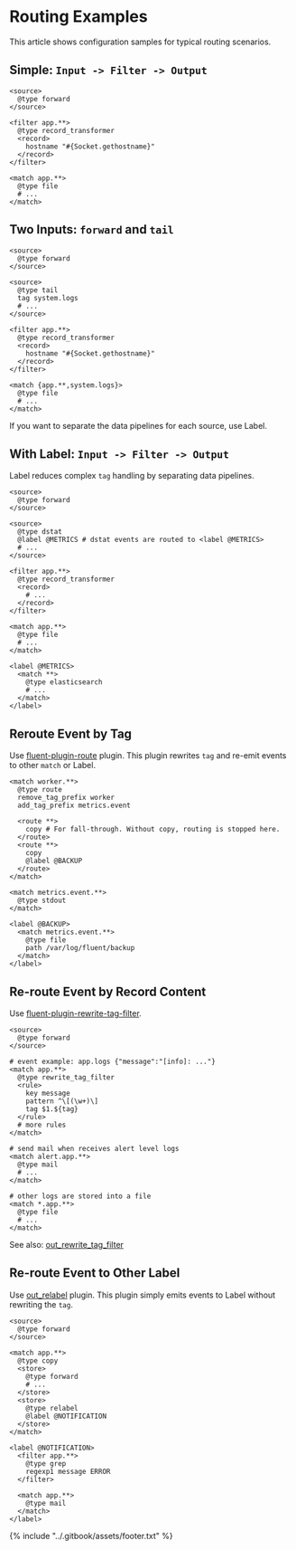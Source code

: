 # Routing Examples

This article shows configuration samples for typical routing scenarios.

## Simple: `Input -> Filter -> Output`

```text
<source>
  @type forward
</source>

<filter app.**>
  @type record_transformer
  <record>
    hostname "#{Socket.gethostname}"
  </record>
</filter>

<match app.**>
  @type file
  # ...
</match>
```

## Two Inputs: `forward` and `tail`

```text
<source>
  @type forward
</source>

<source>
  @type tail
  tag system.logs
  # ...
</source>

<filter app.**>
  @type record_transformer
  <record>
    hostname "#{Socket.gethostname}"
  </record>
</filter>

<match {app.**,system.logs}>
  @type file
  # ...
</match>
```

If you want to separate the data pipelines for each source, use Label.

## With Label: `Input -> Filter -> Output`

Label reduces complex `tag` handling by separating data pipelines.

```text
<source>
  @type forward
</source>

<source>
  @type dstat
  @label @METRICS # dstat events are routed to <label @METRICS>
  # ...
</source>

<filter app.**>
  @type record_transformer
  <record>
    # ...
  </record>
</filter>

<match app.**>
  @type file
  # ...
</match>

<label @METRICS>
  <match **>
    @type elasticsearch
    # ...
  </match>
</label>
```

## Reroute Event by Tag

Use [fluent-plugin-route](https://github.com/tagomoris/fluent-plugin-route) plugin. This plugin rewrites `tag` and re-emit events to other `match` or Label.

```text
<match worker.**>
  @type route
  remove_tag_prefix worker
  add_tag_prefix metrics.event

  <route **>
    copy # For fall-through. Without copy, routing is stopped here. 
  </route>
  <route **>
    copy
    @label @BACKUP
  </route>
</match>

<match metrics.event.**>
  @type stdout
</match>

<label @BACKUP>
  <match metrics.event.**>
    @type file
    path /var/log/fluent/backup
  </match>
</label>
```

## Re-route Event by Record Content

Use [fluent-plugin-rewrite-tag-filter](https://github.com/fluent/fluent-plugin-rewrite-tag-filter).

```text
<source>
  @type forward
</source>

# event example: app.logs {"message":"[info]: ..."}
<match app.**>
  @type rewrite_tag_filter
  <rule>
    key message
    pattern ^\[(\w+)\]
    tag $1.${tag}
  </rule>
  # more rules
</match>

# send mail when receives alert level logs
<match alert.app.**>
  @type mail
  # ...
</match>

# other logs are stored into a file
<match *.app.**>
  @type file
  # ...
</match>
```

See also: [out\_rewrite\_tag\_filter](../output/rewrite_tag_filter.md)

## Re-route Event to Other Label

Use [out\_relabel](../output/relabel.md) plugin. This plugin simply emits events to Label without rewriting the `tag`.

```text
<source>
  @type forward
</source>

<match app.**>
  @type copy
  <store>
    @type forward
    # ...
  </store>
  <store>
    @type relabel
    @label @NOTIFICATION
  </store>
</match>

<label @NOTIFICATION>
  <filter app.**>
    @type grep
    regexp1 message ERROR
  </filter>

  <match app.**>
    @type mail
  </match>
</label>
```

{% include "../.gitbook/assets/footer.txt" %}
